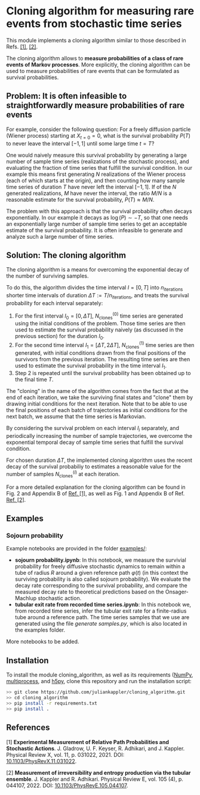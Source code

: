 # Cloning algorithm for measuring rare events from stochastic time series

This module implements a cloning algorithm similar to those described in Refs. <a href="#ref_1">[1]</a>, 
<a href="#ref_2">[2]</a>.

The cloning algorithm allows to <b>measure probabilities of a class of rare events of 
Markov processes</b>. More explicitly, the cloning algorithm can be used to measure probabilities of rare events that
can be formulated as survival probabilities.

## <a id="problem_statement"> Problem: It is often infeasible to straightforwardly measure probabilities of rare events

For example, consider the following question: For a freely diffusion particle (Wiener 
process) starting at $X_{t=0} = 0$, what is the survival probability $P(T)$ to never 
leave the interval $[-1,1]$ until some large time $t = T$?

One would naively measure this survival probability by generating a large
number of sample time series (realizations of the stochastic process), 
and evaluating the fraction of time series that fulfill the
survival condition. 
In our example this means first generating $N$ realizations of the Wiener process (each of which starts at the origin),
and then counting how many 
sample time series of duration $T$ have never left the interval
$[-1,1]$. If of the $N$ generated realizations,  $M$ have never the interval, the ratio $M/N$ is a reasonable estimate
for the survival probability, $P(T) \approx M/N$.

The problem with this approach is that the survival probability 
often decays exponentially. In our example it decays as $\log(P) \sim -T$,
so that one needs an exponentially large number of sample time series to get an
acceptable estimate of the survival probability. It is often infeasible to generate
and analyze such a large number of time series.

## <a id="cloning_algorithm"> Solution: The cloning algorithm

The cloning algorithm is a means for overcoming the exponential decay of the number of 
surviving samples.

To do this, the algorithm divides the time interval $I = [0,T]$ into
 $n_{\mathrm{iterations}}$ shorter time intervals of duration $\Delta T := T/n_{\mathrm{iterations}}$,
 and treats the survival probability for each interval separately:
 
1. For the first interval $I_0 = [0, \Delta T]$, $N^{(0)}_{\mathrm{clones}}$ time series are generated using the
 initial conditions of the problem. Those time series are then used to estimate the survival probability naively (as discussed in the previous section) for the duration $I_0$.
2. For the second time interval $I_1 = [\Delta T, 2 \Delta T]$,  $N^{(1)}_{\mathrm{clones}}$ time series are then generated,
with initial conditions drawn from the final positions of the survivors from the previous iteration.
The resulting time series are then used to estimate the survival probability in the time interval $I_1$.
4. Step 2 is repeated until the survival probability has been obtained up to the final time $T$.

The "cloning" in the name of the  algorithm comes from the fact that at the end of
each iteration, we take the surviving final states and "clone" them by drawing
initial conditions for the next iteration. Note that to be able to use the final positions of
each batch of trajectories as initial conditions for the next batch, we assume
that the time series is Markovian.

By considering the survival problem on each interval $I_i$ separately, and periodically increasing
the number of sample trajectories, we overcome the 
exponential temporal decay of sample time series that fulfill the 
survival condition. 

For chosen duration $\Delta T$, the implemented cloning algorithm 
uses the recent decay of the survival probabiliy to estimates a reasonable value for
the number of samples
$N^{(i)}_{\mathrm{clones}}$ at each iteration.

For a more detailed explanation for the cloning algorithm can be found
in Fig. 2 and Appendix B of <a href="#ref_1">Ref. [1]</a>, as well as Fig. 1 and Appendix B 
of Ref. <a href="#ref_2">Ref. [2]</a>. 


## <a id="examples"> Examples
  
### <a id="example_sojourn"> Sojourn probability

Example notebooks are provided in the folder [examples/](examples):

* **sojourn probability.ipynb**: In this notebook, we measure the survivial probability for freely diffusive stochastic dynamics to remain within a tube of radius $R$ around a given reference path $\varphi(t)$ (in this context the surviving probability is also called sojourn probability). We evaluate the decay rate corresponding to the survival probability, and compare the measured decay rate to theoretical predictions based on the Onsager-Machlup stochastic action.
* **tubular exit rate from recorded time series.ipynb**: In this notebook we, from recorded time series, infer the tubular exit rate for a finite-radius tube around a reference path. The time series samples that we use are generated using the file *generate samples.py*, which is also located in the examples folder.

More notebooks to be added.


## <a id="installation">  Installation

To install the module cloning_algorithm, as well as its requirements ([NumPy](https://numpy.org/), [multiprocess](https://pypi.org/project/multiprocess/), and [h5py](https://pypi.org/project/h5py/), clone this repository and run the installation script:

```bash
>> git clone https://github.com/juliankappler/cloning_algorithm.git
>> cd cloning_algorithm
>> pip install -r requirements.txt
>> pip install .
```


## <a id="references"> References

<a id="ref_1">[1] **Experimental Measurement of Relative Path Probabilities and Stochastic Actions**. J. Gladrow, U. F. Keyser, R. Adhikari, and J. Kappler. Physical Review X, vol. 11, p. 031022, 2021. DOI: [10.1103/PhysRevX.11.031022](https://doi.org/10.1103/PhysRevX.11.031022).</a>

<a id="ref_2">[2] **Measurement of irreversibility and entropy production via the tubular ensemble**. J. Kappler and R. Adhikari. Physical Review E, vol. 105 (4), p. 044107, 2022. DOI: [10.1103/PhysRevE.105.044107](https://doi.org/10.1103/PhysRevE.105.044107).</a>
